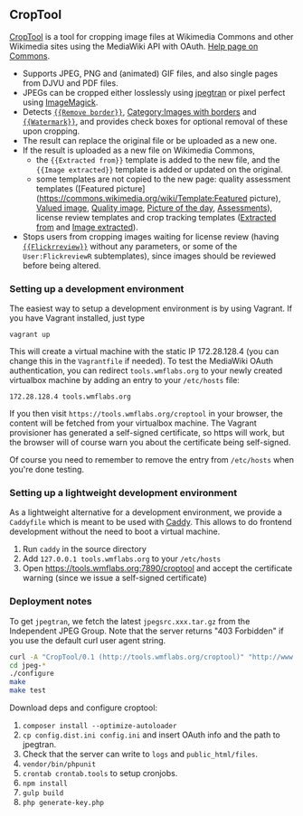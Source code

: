 ## CropTool

[CropTool](https://tools.wmflabs.org/croptool/) is a tool for cropping image files
at Wikimedia Commons and other Wikimedia sites using the MediaWiki API with OAuth.
[Help page on Commons](https://commons.wikimedia.org/wiki/Commons:CropTool).


* Supports JPEG, PNG and (animated) GIF files, and also single pages from
  DJVU and PDF files.
* JPEGs can be cropped either losslessly using [jpegtran](http://jpegclub.org/jpegtran/)
  or pixel perfect using [ImageMagick](https://www.imagemagick.org/).
* Detects [`{{Remove border}}`](https://commons.wikimedia.org/wiki/Template:Remove_border),
  [Category:Images with borders](https://commons.wikimedia.org/wiki/Category:Images_with_borders)
  and [`{{Watermark}}`](https://commons.wikimedia.org/wiki/Template:Watermark), and
  provides check boxes for optional removal of these upon cropping.
* The result can replace the original file or be uploaded as a new one.
* If the result is uploaded as a new file on Wikimedia Commons,
  * the `{{Extracted from}}` template is added to the new file, and the
  `{{Image extracted}}` template is added or updated on the original.
  * some templates are not copied to the new page: quality assessment templates ([Featured picture](https://commons.wikimedia.org/wiki/Template:Featured picture),
  [Valued image](https://commons.wikimedia.org/wiki/Template:Valued_image),
  [Quality image](https://commons.wikimedia.org/wiki/Template:Quality_image),
  [Picture of the day](https://commons.wikimedia.org/wiki/Template:Picture_of_the_day),
  [Assessments](https://commons.wikimedia.org/wiki/Template:Assessments)),
  license review templates and crop tracking templates
  ([Extracted from](https://commons.wikimedia.org/wiki/Template:Extracted_from)
  and [Image extracted](https://commons.wikimedia.org/wiki/Template:Image_extracted)).
* Stops users from cropping images waiting for license review (having
  [`{{Flickrreview}}`](https://commons.wikimedia.org/wiki/Template:Flickrreview)
  without any parameters, or some of the `User:FlickreviewR` subtemplates),
  since images should be reviewed before being altered.

### Setting up a development environment

The easiest way to setup a development environment is by using Vagrant. If you have Vagrant installed, just type
```
vagrant up
```
This will create a virtual machine with the static IP 172.28.128.4 (you can change this in the `Vagrantfile` if needed). To test the MediaWiki OAuth authentication, you can redirect `tools.wmflabs.org` to your newly created virtualbox machine by adding an entry to your `/etc/hosts` file:

    172.28.128.4 tools.wmflabs.org

If you then visit `https://tools.wmflabs.org/croptool` in your browser, the content will be fetched from your virtualbox machine. The Vagrant provisioner has generated a self-signed certificate, so https will work, but the browser will of course warn you about the certificate being self-signed.

Of course you need to remember to remove the entry from `/etc/hosts` when you're done testing.

### Setting up a lightweight development environment

As a lightweight alternative for a development environment, we provide a `Caddyfile` which is meant to be used with [Caddy](https://caddyserver.com/). This allows to do frontend development without the need to boot a virtual machine.

1. Run `caddy` in the source directory
2. Add `127.0.0.1 tools.wmflabs.org` to your `/etc/hosts`
3. Open https://tools.wmflabs.org:7890/croptool and accept the certificate warning (since we issue a self-signed certificate)

### Deployment notes

To get `jpegtran`, we fetch the latest `jpegsrc.xxx.tar.gz` from the Independent JPEG Group. Note that the server returns "403 Forbidden" if you use the default curl user agent string.

```bash
curl -A "CropTool/0.1 (http://tools.wmflabs.org/croptool)" "http://www.ijg.org/files/jpegsrc.v9a.tar.gz" | tar -xz
cd jpeg-*
./configure
make
make test
```

Download deps and configure croptool:

1. `composer install --optimize-autoloader`
2. `cp config.dist.ini config.ini` and insert OAuth info and the path to jpegtran.
3. Check that the server can write to `logs` and `public_html/files`.
4. `vendor/bin/phpunit`
5. `crontab crontab.tools` to setup cronjobs.
6. `npm install`
7. `gulp build`
8. `php generate-key.php`

